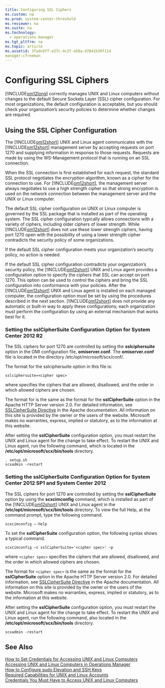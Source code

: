 ```yaml
---
title: Configuring SSL Ciphers
ms.custom: na
ms.prod: system-center-threshold
ms.reviewer: na
ms.suite: na
ms.technology: 
  - operations-manager
ms.tgt_pltfrm: na
ms.topic: article
ms.assetid: 3fadc6ff-e37c-4c2f-a58a-d7841b39f114
manager:cfreeman
---
```

# Configuring SSL Ciphers
[!INCLUDE[om12long](../../om/manage//om12long_md.md)] correctly manages UNIX and Linux computers without changes to the default Secure Sockets Layer \(SSL\) cipher configuration. For most organizations, the default configuration is acceptable, but you should check your organization’s security policies to determine whether changes are required.  
  
## Using the SSL Cipher Configuration  
The [!INCLUDE[om12short](../../om/manage//om12short_md.md)] UNIX and Linux agent communicates with the [!INCLUDE[om12short](../../om/manage//om12short_md.md)] management server by accepting requests on port 1270 and supplying information in response to those requests. Requests are made by using the WS\-Management protocol that is running on an SSL connection.  
  
When the SSL connection is first established for each request, the standard SSL protocol negotiates the encryption algorithm, known as a cipher for the connection to use. For [!INCLUDE[om12short](../../om/manage//om12short_md.md)], the management server always negotiates to use a high strength cipher so that strong encryption is used on the network connection between the management server and the UNIX or Linux computer.  
  
The default SSL cipher configuration on UNIX or Linux computer is governed by the SSL package that is installed as part of the operating system. The SSL cipher configuration typically allows connections with a variety of ciphers, including older ciphers of lower strength. While [!INCLUDE[om12short](../../om/manage//om12short_md.md)] does not use these lower strength ciphers, having port 1270 open with the possibility of using a lower strength cipher contradicts the security policy of some organizations.  
  
If the default SSL cipher configuration meets your organization’s security policy, no action is needed.  
  
If the default SSL cipher configuration contradicts your organization’s security policy, the [!INCLUDE[om12short](../../om/manage//om12short_md.md)] UNIX and Linux agent provides a configuration option to specify the ciphers that SSL can accept on port 1270. This option can be used to control the ciphers and bring the SSL configuration into conformance with your policies. After the [!INCLUDE[om12short](../../om/manage//om12short_md.md)] UNIX and Linux agent is installed on each managed computer, the configuration option must be set by using the procedures described in the next section. [!INCLUDE[om12short](../../om/manage//om12short_md.md)] does not provide any automatic or built\-in way to apply these configurations; each organization must perform the configuration by using an external mechanism that works best for it.  
  
### Setting the sslCipherSuite Configuration Option for System Center 2012 R2  
The SSL ciphers for port 1270 are controlled by setting the **sslciphersuite** option in the OMI configuration file, **omiserver.conf**. The **omiserver.conf** file is located in the directory \/etc\/opt\/microsoft\/scx\/conf\/.  
  
The format for the sslciphersuite option in this file is:  
  
```  
sslciphersuite=<cipher spec>  
```  
  
where <cipher spec> specifies the ciphers that are allowed, disallowed, and the order in which allowed ciphers are chosen.  
  
The format for <cipher spec> is the same as the format for the **sslCipherSuite** option in the Apache HTTP Server version 2.0. For detailed information, see [SSLCipherSuite Directive](http://go.microsoft.com/fwlink/?LinkId=318052) in the Apache documentation. All information on this site is provided by the owner or the users of the website. Microsoft makes no warranties, express, implied or statutory, as to the information at this website.  
  
After setting the **sslCipherSuite** configuration option, you must restart the UNIX and Linux agent for the change to take effect. To restart the UNIX and Linux agent, run the following command, which is located in the **\/etc\/opt\/microsoft\/scx\/bin\/tools** directory.  
  
```  
. setup.sh  
scxadmin -restart  
```  
  
### Setting the sslCipherSuite Configuration Option for System Center 2012 SP1 and System Center 2012  
The SSL ciphers for port 1270 are controlled by setting the **sslCipherSuite** option by using the **scxcimconfig** command, which is installed as part of the [!INCLUDE[om12short](../../om/manage//om12short_md.md)] UNIX and Linux agent in the **\/etc\/opt\/microsoft\/scx\/bin\/tools** directory. To view the full Help, at the command prompt, type  the following command.  
  
```  
scxcimconfig –-help  
```  
  
To set the **sslCipherSuite** configuration option, the following syntax shows a typical command.  
  
```  
scxcimconfig –s sslCipherSuite='<cipher spec>' –p  
```  
  
where `<cipher spec>` specifies the ciphers that are allowed, disallowed, and the order in which allowed ciphers are chosen.  
  
The format for `<cipher spec>` is the same as the format for the **sslCipherSuite** option in the Apache HTTP Server version 2.0. For detailed information, see [SSLCipherSuite Directive](http://go.microsoft.com/fwlink/?LinkId=318052) in the Apache documentation. All information on this site is provided by the owner or the users of the website. Microsoft makes no warranties, express, implied or statutory, as to the information at this website.  
  
After setting the **sslCipherSuite** configuration option, you must restart the UNIX and Linux agent for the change to take effect. To restart the UNIX and Linux agent, run the following command, also located in the **\/etc\/opt\/microsoft\/scx\/bin\/tools** directory.  
  
```  
scxadmin -restart  
```  
  
## See Also  
[How to Set Credentials for Accessing UNIX and Linux Computers](../../om/manage/How-to-Set-Credentials-for-Accessing-UNIX-and-Linux-Computers.md)  
[Accessing UNIX and Linux Computers in Operations Manager](../../om/manage/Accessing-UNIX-and-Linux-Computers-in-Operations-Manager.md)  
[How to Configure sudo Elevation and SSH Keys](../../om/manage/How-to-Configure-sudo-Elevation-and-SSH-Keys.md)  
[Required Capabilities for UNIX and Linux Accounts](../../om/manage/Required-Capabilities-for-UNIX-and-Linux-Accounts.md)  
[Credentials You Must Have to Access UNIX and Linux Computers](../../om/manage/Credentials-You-Must-Have-to-Access-UNIX-and-Linux-Computers.md)  
  
